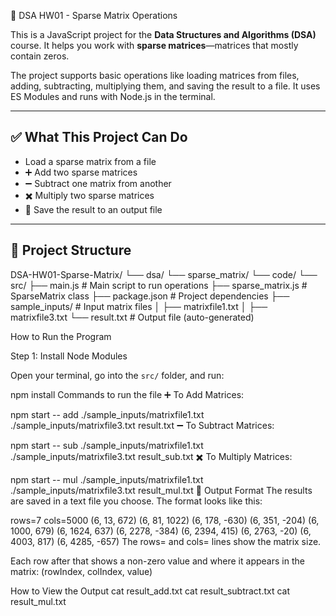 🧮 DSA HW01 - Sparse Matrix Operations

This is a JavaScript project for the **Data Structures and Algorithms (DSA)** course. It helps you work with **sparse matrices**—matrices that mostly contain zeros.

The project supports basic operations like loading matrices from files, adding, subtracting, multiplying them, and saving the result to a file. It uses ES Modules and runs with Node.js in the terminal.

---

## ✅ What This Project Can Do

- Load a sparse matrix from a file
- ➕ Add two sparse matrices
- ➖ Subtract one matrix from another
- ✖️ Multiply two sparse matrices
- 💾 Save the result to an output file

---

## 📁 Project Structure

DSA-HW01-Sparse-Matrix/ └── dsa/ └── sparse_matrix/ └── code/ └── src/ ├── main.js # Main script to run operations ├── sparse_matrix.js # SparseMatrix class ├── package.json # Project dependencies ├── sample_inputs/ # Input matrix files │ ├── matrixfile1.txt │ ├── matrixfile3.txt └── result.txt # Output file (auto-generated)

 How to Run the Program

 Step 1: Install Node Modules

Open your terminal, go into the `src/` folder, and run:


npm install
     Commands to run the file
     ➕ To Add Matrices:

npm start -- add ./sample_inputs/matrixfile1.txt ./sample_inputs/matrixfile3.txt result.txt
➖ To Subtract Matrices:

npm start -- sub ./sample_inputs/matrixfile1.txt ./sample_inputs/matrixfile3.txt result_sub.txt
✖️ To Multiply Matrices:

npm start -- mul ./sample_inputs/matrixfile1.txt ./sample_inputs/matrixfile3.txt result_mul.txt
📄 Output Format
The results are saved in a text file you choose. The format looks like this:


rows=7
cols=5000
(6, 13, 672)
(6, 81, 1022)
(6, 178, -630)
(6, 351, -204)
(6, 1000, 679)
(6, 1624, 637)
(6, 2278, -384)
(6, 2394, 415)
(6, 2763, -20)
(6, 4003, 817)
(6, 4285, -657)
The rows= and cols= lines show the matrix size.

Each row after that shows a non-zero value and where it appears in the matrix:
(rowIndex, colIndex, value)

How to View the Output
cat result_add.txt
cat result_subtract.txt
cat result_mul.txt

